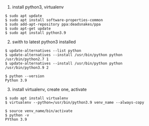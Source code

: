 1. install python3, virtualenv
```
$ sudo apt update 
$ sudo apt install software-properties-common 
$ sudo add-apt-repository ppa:deadsnakes/ppa   
$ sudo apt-get update   
$ sudo apt install python3.9 
```

2. swith to latest python3 installed
```
$ update-alternatives --list python
$ update-alternatives --install /usr/bin/python python /usr/bin/python2.7 1
$ update-alternatives --install /usr/bin/python python /usr/bin/python3.9 2

$ python --version
Python 3.9
```

3. install virtualenv, create one, activate
```
$ sudo apt install virtualenv
$ virtualenv --python=/usr/bin/python3.9 venv_name --always-copy

$ source venv_name/bin/activate
$ python -v
PYthon 3.9
```

